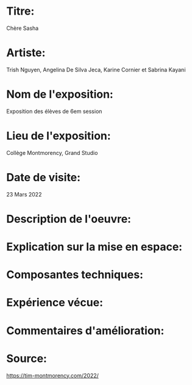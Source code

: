 
# Titre: 
Chère Sasha
 
 
# Artiste: 
Trish Nguyen, Angelina De Silva Jeca, Karine Cornier et Sabrina Kayani


# Nom de l'exposition:
Exposition des élèves de 6em session

# Lieu de l'exposition:
Collège Montmorency, Grand Studio

# Date de visite:
23 Mars 2022

# Description de l'oeuvre:



# Explication sur la mise en espace:


# Composantes techniques:



# Expérience vécue:



# Commentaires d'amélioration:


# Source:
https://tim-montmorency.com/2022/
